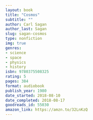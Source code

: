 ```yaml
---
layout: book
title: "Cosmos"
subtitle: ""
author: Carl Sagan
author_last: Sagan
slug: sagan-cosmos
type: nonfiction
img: true
genres:
- science
- space
- physics
- history
isbn: 9780375508325
rating: 5
pages: 384
format: audiobook
publish_year: 1980
date_started: 2018-08-10
date_completed: 2018-08-17
goodreads_id: 55030
amazon_link: https://amzn.to/32LnKzQ
---
```


